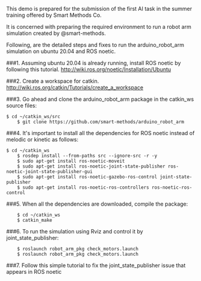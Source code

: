 This demo is prepared for the submission of the first AI task in the summer training offered by Smart Methods Co.

It is concerned with preparing the required environment to run a robot arm simulation created by @smart-methods.

Following, are the detailed steps and fixes to run the arduino_robot_arm simulation on ubuntu 20.04 and ROS noetic.

###1. Assuming ubuntu 20.04 is already running, install  ROS noetic by following this tutorial.
	http://wiki.ros.org/noetic/Installation/Ubuntu

###2. Create a workspace for catkin.
	http://wiki.ros.org/catkin/Tutorials/create_a_workspace

###3. Go ahead and clone the arduino_robot_arm package in the catkin_ws source files:
```
$ cd ~/catkin_ws/src
	$ git clone https://github.com/smart-methods/arduino_robot_arm 
```

###4. It's important to install all the dependencies for ROS noetic instead of melodic or kinetic as follows:
```
$ cd ~/catkin_ws
	$ rosdep install --from-paths src --ignore-src -r -y
	$ sudo apt-get install ros-noetic-moveit
	$ sudo apt-get install ros-noetic-joint-state-publisher ros-noetic-joint-state-publisher-gui
	$ sudo apt-get install ros-noetic-gazebo-ros-control joint-state-publisher
	$ sudo apt-get install ros-noetic-ros-controllers ros-noetic-ros-control
```

###5. When all the dependencies are downloaded, compile the package:
```
	$ cd ~/catkin_ws
	$ catkin_make
```
###6. To run the simulation using Rviz and control it by joint_state_publisher:
```
	$ roslaunch robot_arm_pkg check_motors.launch
	$ roslaunch robot_arm_pkg check_motors.launch
```

###7. Follow this simple tutorial to fix the joint_state_publisher issue that appears in ROS noetic

